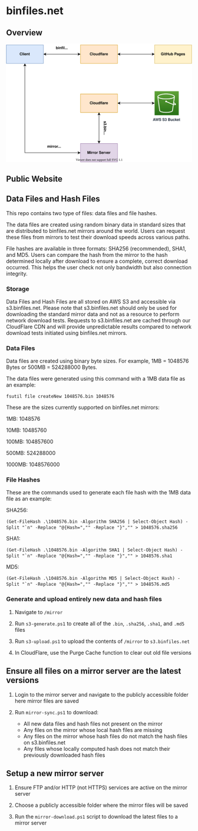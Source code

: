 # binfiles.net

## Overview

![Architecture Diagram](./docs/img/binfiles-architecture.svg)

## Public Website


## Data Files and Hash Files

This repo contains two type of files:  data files and file hashes.

The data files are created using random binary data in standard sizes that are distributed to binfiles.net mirrors around the world.  Users can request these files from mirrors to test their download speeds across various paths.

File hashes are available in three formats:  SHA256 (recommended), SHA1, and MD5.  Users can compare the hash from the mirror to the hash determined locally after download to ensure a complete, correct download occurred.  This helps the user check not only bandwidth but also connection integrity.

### Storage

Data Files and Hash Files are all stored on AWS S3 and accessible via s3.binfiles.net.  Please note that s3.binfiles.net should only be used for downloading the standard mirror data and not as a resource to perform network download tests.  Requests to s3.binfiles.net are cached through our CloudFlare CDN and will provide unpredictable results compared to network download tests initiated using binfiles.net mirrors.

### Data Files

Data files are created using binary byte sizes.  For example, 1MB = 1048576 Bytes or 500MB = 524288000 Bytes.

The data files were generated using this command with a 1MB data file as an example:

    fsutil file createNew 1048576.bin 1048576

These are the sizes currently supported on binfiles.net mirrors:

1MB:	1048576

10MB:	10485760

100MB:	104857600

500MB:	524288000

1000MB:	1048576000

### File Hashes

These are the commands used to generate each file hash with the 1MB data file as an example:

SHA256:

    (Get-FileHash .\1048576.bin -Algorithm SHA256 | Select-Object Hash) -Split "`n" -Replace "@{Hash=","" -Replace "}","" > 1048576.sha256

SHA1:

    (Get-FileHash .\1048576.bin -Algorithm SHA1 | Select-Object Hash) -Split "`n" -Replace "@{Hash=","" -Replace "}","" > 1048576.sha1

MD5:

    (Get-FileHash .\1048576.bin -Algorithm MD5 | Select-Object Hash) -Split "`n" -Replace "@{Hash=","" -Replace "}","" > 1048576.md5

### Generate and upload entirely new data and hash files

1. Navigate to `/mirror`

1. Run `s3-generate.ps1` to create all of the `.bin`, `.sha256`, `.sha1`, and `.md5` files

1. Run `s3-upload.ps1` to upload the contents of `/mirror` to `s3.binfiles.net`

1. In CloudFlare, use the Purge Cache function to clear out old file versions

## Ensure all files on a mirror server are the latest versions

1. Login to the mirror server and navigate to the publicly accessible folder here mirror files are saved

1. Run `mirror-sync.ps1` to download:
   * All new data files and hash files not present on the mirror
   * Any files on the mirror whose local hash files are missing
   * Any files on the mirror whose hash files do not match the hash files on s3.binfiles.net
   * Any files whose locally computed hash does not match their previously downloaded hash files

## Setup a new mirror server

1. Ensure FTP and/or HTTP (not HTTPS) services are active on the mirror server

1. Choose a publicly accessible folder where the mirror files will be saved

1. Run the `mirror-download.ps1` script to download the latest files to a mirror server
